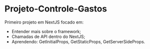 # Projeto-Controle-Gastos
Primeiro projeto em NextJS focado em:
- Entender mais sobre o framework;
- Chamadas de API dentro do NextJS;
- Aprendendo: GetInitialProps, GetStaticProps, GetServerSideProps.
